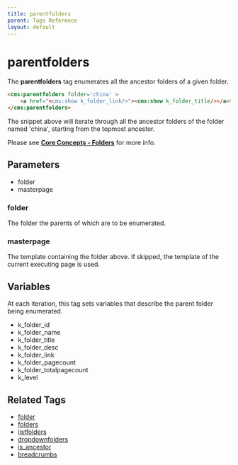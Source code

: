 ```yaml
---
title: parentfolders
parent: Tags Reference
layout: default
---
```


# parentfolders

The **parentfolders** tag enumerates all the ancestor folders of a given folder.

```html
<cms:parentfolders folder='china' >
    <a href="<cms:show k_folder_link/>"><cms:show k_folder_title/></a>&nbsp;>
</cms:parentfolders>
```

The snippet above will iterate through all the ancestor folders of the folder named 'china', starting from the topmost ancestor.

Please see [**Core Concepts - Folders**](../../concepts/using-folders.html#parents-and-children) for more info.

## Parameters

*   folder
*   masterpage

### folder

The folder the parents of which are to be enumerated.

### masterpage

The template containing the folder above. If skipped, the template of the current executing page is used.

## Variables

At each iteration, this tag sets variables that describe the parent folder being enumerated.

*   k\_folder\_id
*   k\_folder\_name
*   k\_folder\_title
*   k\_folder\_desc
*   k\_folder\_link
*   k\_folder\_pagecount
*   k\_folder\_totalpagecount
*   k\_level

## Related Tags

*   [folder](../folder.html)
*   [folders](../folders.html)
*   [listfolders](../listfolders.html)
*   [dropdownfolders](../dropdownfolders.html)
*   [is\_ancestor](../is_ancestor.html)
*   [breadcrumbs](../breadcrumbs.html)
